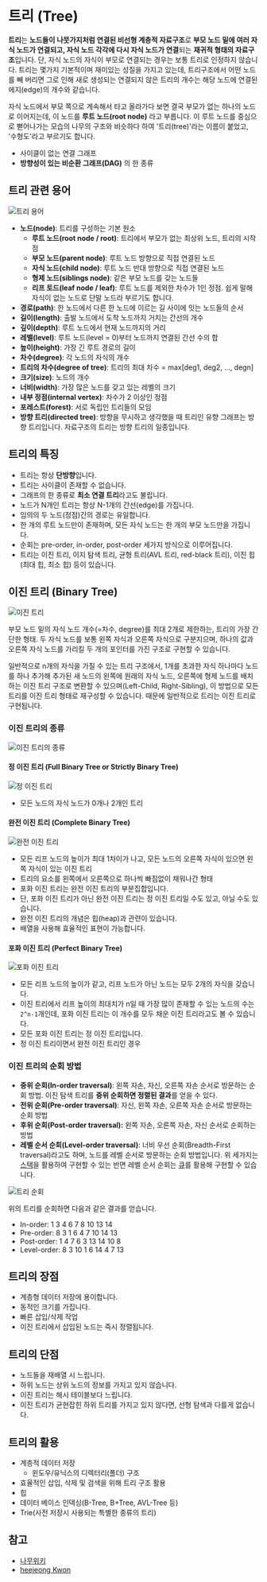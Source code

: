 # 트리 (Tree)

**트리**는 **노드들이 나뭇가지처럼 연결된 비선형 계층적 자료구조**로 **부모 노드 밑에 여러 자식 노드가 연결되고, 자식 노드 각각에 다시 자식 노드가 연결**되는 **재귀적 형태의 자료구조**입니다. 단, 자식 노드의 자식이 부모로 연결되는 경우는 보통 트리로 인정하지 않습니다.
트리는 몇가지 기본적이며 재미있는 성질을 가지고 있는데, 트리구조에서 어떤 노드를 빼 버리면 그로 인해 새로 생성되는 연결되지 않은 트리의 개수는 해당 노드에 연결된 에지(edge)의 개수와 같습니다.

자식 노드에서 부모 쪽으로 계속해서 타고 올라가다 보면 결국 부모가 없는 하나의 노드로 이어지는데, 이 노드를 **루트 노드(root node)** 라고 부릅니다. 이 루트 노드를 중심으로 뻗어나가는 모습의 나무의 구조와 비슷하다 하여 '트리(tree)'라는 이름이 붙었고, '수형도'라고 부르기도 합니다.

- 사이클이 없는 연결 그래프
- **방향성이 있는 비순환 그래프(DAG)** 의 한 종류

## 트리 관련 용어

![트리 용어](https://images.velog.io/images/root1031/post/886cfefd-3378-467b-8153-4a0eeddaa086/image.png)

- **노드(node)**: 트리를 구성하는 기본 원소
  - **루트 노드(root node / root)**: 트리에서 부모가 없는 최상위 노드, 트리의 시작점
  - **부모 노드(parent node)**: 루트 노드 방향으로 직접 연결된 노드
  - **자식 노드(child node)**: 루트 노드 반대 방향으로 직접 연결된 노드
  - **형제 노드(siblings node)**: 같은 부모 노드를 갖는 노드들
  - **리프 토드(leaf node / leaf)**: 루트 노드를 제외한 차수가 1인 정점. 쉽게 말해 자식이 없는 노드로 단말 노드라 부르기도 합니다.
- **경로(path)**: 한 노드에서 다른 한 노드에 이르는 길 사이에 잇는 노드들의 순서
- **길이(length)**: 출발 노드에서 도착 노드까지 거치는 간선의 개수
- **깊이(depth)**: 루트 노드에서 현재 노드까지의 거리
- **레벨(level)**: 루트 노드(level = 0)부터 노드까지 연결된 간선 수의 합
- **높이(height)**: 가장 긴 루트 경로의 길이
- **차수(degree)**: 각 노드의 자식의 개수
- **트리의 차수(degree of tree)**: 트리의 최대 차수 = max[deg1, deg2, ..., degn]
- **크기(size)**: 노드의 개수
- **너비(width)**: 가장 많은 노드를 갖고 있는 레벨의 크기
- **내부 정점(internal vertex)**: 차수가 2 이상인 정점
- **포레스트(forest)**: 서로 독립인 트리들의 모임
- **방향 트리(directed tree)**: 방향을 무시하고 생각했을 때 트리인 유향 그래프는 방향 트리입니다. 자료구조의 트리는 방향 트리의 일종입니다.

## 트리의 특징

- 트리는 항상 **단방향**입니다.
- 트리는 사이클이 존재할 수 없습니다.
- 그래프의 한 종류로 **최소 연결 트리**라고도 불립니다.
- 노드가 N개인 트리는 항상 N-1개의 간선(edge)를 가집니다.
- 임의의 두 노드(정점)간의 경로는 유일합니다.
- 한 개의 루트 노드만이 존재하며, 모든 자식 노드는 한 개의 부모 노드만을 가집니다.
- 순회는 pre-order, in-order, post-order 세가지 방식으로 이루어집니다.
- 트리는 이진 트리, 이지 탐색 트리, 균형 트리(AVL 트리, red-black 트리), 이진 힙(최대 힙, 최소 힙) 등이 있습니다.

## 이진 트리 (Binary Tree)

![이진 트리](https://upload.wikimedia.org/wikipedia/commons/thumb/d/da/Binary_search_tree.svg/1920px-Binary_search_tree.svg.png)

부모 노드 밑의 자식 노드 개수(=차수, degree)를 최대 2개로 제한하는, 트리의 가장 간단한 형태. 두 자식 노드를 보통 왼쪽 자식과 오른쪽 자식으로 구분지으며, 하나의 값과 오른쪽 자식 노드를 가리킬 두 개의 포인터를 가진 구조로 구현할 수 있습니다.

일반적으로 n개의 자식을 가질 수 있는 트리 구조에서, 1개를 초과한 자식 하나마다 노드를 하나 추가해 추가된 새 노드의 왼쪽에 원래의 자식 노드, 오른쪽에 형제 노드를 배치하는 이진 트리 구조로 변환할 수 있으며(Left-Child, Right-Sibling), 이 방법으로 모든 트리를 이진 트리 형태로 재구성할 수 있습니다. 때문에 일반적으로 트리는 이진 트리로 구현됩니다.

### 이진 트리의 종류

![이진 트리의 종류](https://gmlwjd9405.github.io/images/data-structure-tree/tree-types-example.png)

#### 정 이진 트리 (Full Binary Tree or Strictly Binary Tree)

![정 이진 트리](https://gmlwjd9405.github.io/images/data-structure-tree/Full-Binary-Tree.png)

- 모든 노드의 자식 노드가 0개나 2개인 트리

#### 완전 이진 트리 (Complete Binary Tree)

![완전 이진 트리](https://gmlwjd9405.github.io/images/data-structure-tree/Complete-Binary-Tree.png)

- 모든 리프 노드의 높이가 최대 1차이가 나고, 모든 노드의 오른쪽 자식이 있으면 왼쪽 자식이 있는 이진 트리
- 트리의 요소를 왼쪽에서 오른쪽으로 하나씩 빠짐없이 채워나간 형태
- 포화 이진 트리는 완전 이진 트리의 부분집합입니다.
- 단, 포화 이진 트리가 아닌 완전 이진 트리는 정 이진 트리일 수도 있고, 아닐 수도 있습니다.
- 완전 이진 트리의 개념은 힙(heap)과 관련이 있습니다.
- 배열을 사용해 효율적인 표현이 가능합니다.

#### 포화 이진 트리 (Perfect Binary Tree)

![포화 이진 트리](https://gmlwjd9405.github.io/images/data-structure-tree/Perfect-Binary-Tree.png)

- 모든 리프 노드의 높이가 같고, 리프 노드가 아닌 노드는 모두 2개의 자식을 갖습니다.
- 이진 트리에서 리프 높이의 최대치가 n일 때 가장 많이 존재할 수 있는 노드의 수는 `2^n-1`개인데, 포화 이진 트리는 이 개수를 모두 채운 이진 트리라고도 볼 수 있습니다.
- 모든 포화 이진 트리는 정 이진 트리입니다.
- 정 이진 트리이면서 완전 이진 트리인 경우

### 이진 트리의 순회 방법

- **중위 순회(In-order traversal)**: 왼쪽 자손, 자신, 오른쪽 자손 순서로 방문하는 순회 방법. 이진 탐색 트리를 **중위 순회하면 정렬된 결과**를 얻을 수 있다.
- **전위 순회(Pre-order traversal)**: 자신, 왼쪽 자손, 오른쪽 자손 순서로 방문하는 순회 방법
- **후위 순회(Post-order traversal):** 왼쪽 자손, 오른쪽 자손, 자신 순서로 순회하는 방법
- **레벨 순서 순회(Level-order traversal)**: 너비 우선 순회(Breadth-First traversal)라고도 하며, 노드를 레벨 순서로 방문하는 순회 방법입니다. 위 세가지는 [스택](../stack/)을 활용하여 구현할 수 있는 반면 레벨 순서 순회는 [큐](../queue/)를 활용해 구현할 수 있습니다.

![트리 순회](https://gseok.gitbooks.io/algorithm/content/assets/2-search-tree.png)

위의 트리를 순회하면 다음과 같은 결과를 얻습니다.

- In-order: 1 3 4 6 7 8 10 13 14
- Pre-order: 8 3 1 6 4 7 10 14 13
- Post-order: 1 4 7 6 3 13 14 10 8
- Level-order: 8 3 10 1 6 14 4 7 13

## 트리의 장점

- 계층형 데이터 저장에 용이합니다.
- 동적인 크기를 가집니다.
- 빠른 삽입/삭제 작업
- 이진 트리에서 삽입된 노드는 즉시 정렬됩니다.

## 트리의 단점

- 노드들을 재배열 시 느립니다.
- 하위 노드는 상위 노드의 정보를 가지고 있지 않습니다.
- 이진 트리는 해시 테이블보다 느립니다.
- 이진 트리가 균현잡힌 하위 트리를 가지고 있지 않다면, 선형 탐색과 다를게 없습니다.

## 트리의 활용

- 계층적 데이터 저장
  - 윈도우/유닉스의 디렉터리(폴더) 구조
- 효율적인 삽입, 삭제 및 검색을 위해 트리 구조 활용
- 힙
- 데이터 베이스 인덱싱(B-Tree, B+Tree, AVL-Tree 등)
- Trie(사전 저장시 사용되는 특별한 종류의 트리)

## 참고

- [나무위키](<https://namu.wiki/w/%ED%8A%B8%EB%A6%AC(%EA%B7%B8%EB%9E%98%ED%94%84)>)
- [heejeong Kwon](https://gmlwjd9405.github.io/2018/08/12/data-structure-tree.html)
